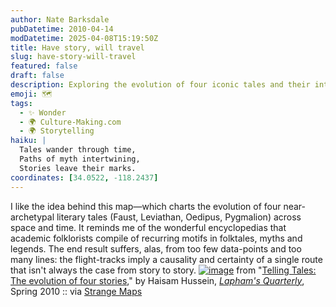 ```yaml
---
author: Nate Barksdale
pubDatetime: 2010-04-14
modDatetime: 2025-04-08T15:19:50Z
title: Have story, will travel
slug: have-story-will-travel
featured: false
draft: false
description: Exploring the evolution of four iconic tales and their interconnected journeys across cultures and time.
emoji: 🗺️
tags:
  - ✨ Wonder
  - 🌍 Culture-Making.com
  - 🌍 Storytelling
haiku: |
  Tales wander through time,  
  Paths of myth intertwining,  
  Stories leave their marks.
coordinates: [34.0522, -118.2437]
---
```


I like the idea behind this map—which charts the evolution of four near-archetypal literary tales (Faust, Leviathan, Oedipus, Pygmalion) across space and time. It reminds me of the wonderful encyclopedias that academic folklorists compile of recurring motifs in folktales, myths and legends. The end result suffers, alas, from too few data-points and too many lines: the flight-tracks imply a causality and certainty of a single route that isn't always the case from story to story. [![image](http://culture-making.com/media/litmap.jpg)](http://strangemaps.wordpress.com/2010/03/22/451-a-map-of-four-well-travelled-tales/)
from "[Telling Tales: The evolution of four stories](https://www.google.com/search?q=%22Telling%20Tales%3A%20The%20evolution%20of%20four%20stories%22%20laphamsquarterly.org)," by Haisam Hussein, [_Lapham's Quarterly_](http://web.archive.org/web/20131002083928/http://laphamsquarterly.org:80/visual/assets_c/2010/03/Spring2010Map-1211.php), Spring 2010 :: via [Strange Maps](http://strangemaps.wordpress.com/2010/03/22/451-a-map-of-four-well-travelled-tales/)
